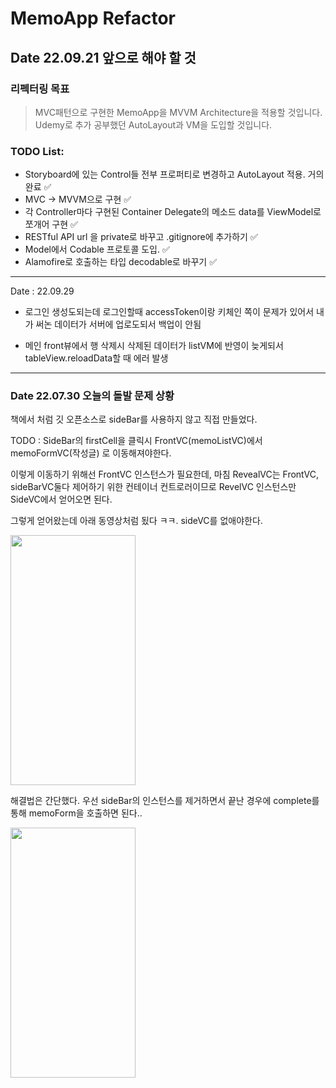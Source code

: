 # MemoApp Refactor

## Date 22.09.21 앞으로 해야 할 것

### 리펙터링 목표
 
> MVC패턴으로 구현한 MemoApp을 MVVM Architecture을 적용할 것입니다.
> Udemy로 추가 공부했던 AutoLayout과 VM을 도입할 것입니다.

### TODO List:

- Storyboard에 있는 Control들 전부 프로퍼티로 변경하고 AutoLayout 적용. 거의 완료 ✅
- MVC -> MVVM으로 구현 ✅
- 각 Controller마다 구현된 Container Delegate의 메소드 data를 ViewModel로 쪼개어 구현 ✅
- RESTful API url 을 private로 바꾸고 .gitignore에 추가하기 ✅
- Model에서 Codable 프로토콜 도입. ✅
- Alamofire로 호출하는 타입 decodable로 바꾸기 ✅

---

Date : 22.09.29

- 로그인 생성도되는데 로그인할때 accessToken이랑 키체인 쪽이 문제가 있어서 내가 써논 데이터가 서버에 업로도되서 백업이 안됨

- 메인 front뷰에서 행 삭제시 삭제된 데이터가 listVM에 반영이 늦게되서 tableView.reloadData할 때 에러 발생


---


### Date 22.07.30 오늘의 돌발 문제 상황

책에서 처럼 깃 오픈소스로 sideBar를 사용하지 않고 직접 만들었다.

TODO : SideBar의 firstCell을 클릭시 FrontVC(memoListVC)에서 memoFormVC(작성글) 로 이동해져야한다.

이렇게 이동하기 위해선 FrontVC 인스턴스가 필요한데, 마침 RevealVC는 FrontVC, sideBarVC둘다 제어하기 위한 컨테이너 컨트로러이므로 RevelVC 인스턴스만 SideVC에서 얻어오면 된다.

그렇게 얻어왔는데 아래 동영상처럼 됬다 ㅋㅋ. sideVC를 없애야한다.

<img src="https://user-images.githubusercontent.com/96910404/181824739-bfa97ad0-1375-4d82-9226-68b71efe3c5b.gif"  width="200" height="400"/>

해결법은 간단했다. 우선 sideBar의 인스턴스를 제거하면서 끝난 경우에 complete를 통해 memoForm을 호출하면 된다..

<img src="https://user-images.githubusercontent.com/96910404/181827527-bd3a1c14-3d6e-4f23-986d-f16010284ce7.gif"  width="200" height="400"/>



